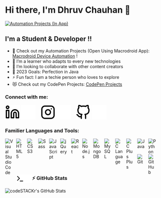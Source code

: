 # Hi there, I'm Dhruv Chauhan 👋 

<!-- j[![Website](https://img.shields.io/website?label=Profile%20Website&style=for-the-badge&url=https%3A%2F%2Fdhruvchauhanspecials.000webhostapp.com)](https://dhruvchauhanspecials.000webhostapp.com)-->

[![Automation Projects (In App)](https://img.shields.io/website?label=Automation%20Projects%20%28In%20App%29&style=for-the-badge&url=https%3A%2F%2Fdhruvchauhanspecials.000webhostapp.com)](https://www.macrodroidlink.com/macrostore?id=12667)


## I'm a Student & Developer !!

- 🔭 Check out my Automation Projects (Open Using Macrodroid App): [Macrodroid Device Automation](https://www.macrodroidlink.com/macrostore?id=12667) !
- 🌱 I’m a learner who adapts to every new technologies
- 👯 I’m looking to collaborate with other content creators
- 🥅 2023 Goals: Perfection in Java
- ⚡ Fun fact: I am a techie person who loves to explore
- 😻 Check out my CodePen Projects: [CodePen Projects](https://codepen.io/dhruvchauhan1306)

### Connect with me:

[![website](https://github.com/codeSTACKr/codeSTACKr/blob/master/img/linkedin-light.svg)](https://www.linkedin.com/in/dhruv-chauhan-b73ab1261#gh-light-mode-only)
[![website](https://github.com/codeSTACKr/codeSTACKr/blob/master/img/linkedin-dark.svg)](https://www.linkedin.com/in/dhruv-chauhan-b73ab1261#gh-dark-mode-only)
&nbsp;&nbsp;
[![website](https://github.com/codeSTACKr/codeSTACKr/blob/master/img/instagram-light.svg)](https://instagram.com/dhruvchauhan1306#gh-light-mode-only)
[![website](https://github.com/codeSTACKr/codeSTACKr/blob/master/img/instagram-dark.svg)](https://instagram.com/dhruvchauhan1306#gh-dark-mode-only)
&nbsp;&nbsp;
[![website](https://github.com/codeSTACKr/codeSTACKr/blob/master/img/github-light.svg)](https://github.com/DhruvChauhan1306#gh-light-mode-only)
[![website](https://github.com/codeSTACKr/codeSTACKr/blob/master/img/globe-dark.svg)](https://github.com/DhruvChauhan1306#gh-dark-mode-only)


### Familier Languages and Tools:

<img align="left" alt="Visual Studio Code" width="26px" src="https://cdn.jsdelivr.net/gh/devicons/devicon/icons/vscode/vscode-original.svg" style="padding-right:10px;" />
<img align="left" alt="HTML5" width="26px" src="https://cdn.jsdelivr.net/gh/devicons/devicon/icons/html5/html5-original.svg" style="padding-right:10px;" />
<img align="left" alt="CSS3" width="26px" src="https://cdn.jsdelivr.net/gh/devicons/devicon/icons/css3/css3-original.svg" style="padding-right:10px;" />
<img align="left" alt="Sass" width="26px" src="https://cdn.jsdelivr.net/gh/devicons/devicon/icons/sass/sass-original.svg" style="padding-right:10px;" />
<img align="left" alt="JavaScript" width="26px" src="https://cdn.jsdelivr.net/gh/devicons/devicon/icons/javascript/javascript-original.svg" style="padding-right:10px;" />
<img align="left" alt="jQuery" width="26px" src="https://cdn.jsdelivr.net/gh/devicons/devicon@v2.15.1/icons/jquery/jquery-original.svg" style="padding-right:10px;" />
<img align="left" alt="React" width="26px" src="https://cdn.jsdelivr.net/gh/devicons/devicon/icons/react/react-original.svg" style="padding-right:10px;" />
<img align="left" alt="Node.js" width="26px" src="https://cdn.jsdelivr.net/gh/devicons/devicon/icons/nodejs/nodejs-original.svg" style="padding-right:10px;" />
<img align="left" alt="MongoDB" width="26px" src="https://cdn.jsdelivr.net/gh/devicons/devicon/icons/mongodb/mongodb-original.svg" style="padding-right:10px;" />
<img align="left" alt="MySQL" width="26px" src="https://cdn.jsdelivr.net/gh/devicons/devicon/icons/mysql/mysql-original.svg" style="padding-right:10px;" />
<img align="left" alt="C Language" width="26px" src="https://cdn.jsdelivr.net/gh/devicons/devicon@v2.15.1/icons/c/c-original.svg" style="padding-right:10px;" />
<img align="left" alt="C Plus Plus" width="26px" src="https://cdn.jsdelivr.net/gh/devicons/devicon@v2.15.1/icons/cplusplus/cplusplus-original.svg" style="padding-right:10px;" />
<img align="left" alt="Java" width="26px" src="https://cdn.jsdelivr.net/gh/devicons/devicon@v2.15.1/icons/java/java-original.svg" style="padding-right:10px;" />
<img align="left" alt="Python" width="26px" src="https://cdn.jsdelivr.net/gh/devicons/devicon@v2.15.1/icons/python/python-original.svg" style="padding-right:10px;" />
<img align="left" alt="Git" width="26px" src="https://cdn.jsdelivr.net/gh/devicons/devicon/icons/git/git-original.svg" style="padding-right:10px;" />
<img align="left" alt="GitHub" width="26px" src="https://user-images.githubusercontent.com/3369400/139448065-39a229ba-4b06-434b-bc67-616e2ed80c8f.png" style="padding-right:10px;" />
<img align="left" alt="Terminal" width="26px" src="https://github.com/codeSTACKr/codeSTACKr/blob/master/img/terminal-light.svg" />
<img align="left" alt="Terminal" width="26px" src="https://github.com/codeSTACKr/codeSTACKr/blob/master/img/terminal-dark.svg" />

<br />
<br />

---

### :zap: GitHub Stats

  <img align="left" alt="codeSTACKr's GitHub Stats" src="https://github-readme-stats.vercel.app/api?username=DhruvChauhan1306&show_icons=true&hide_border=false&title_color=ff652f&icon_color=FFE400&bg_color=09131B&text_color=ffffff&border_color=0c1a25" />

[course]: https://www.macrodroidlink.com/macrostore?id=12667
[website]: https://dhruvchauhanspecials.000webhostapp.com
[instagram]: https://instagram.com/dhruvchauhan1306
[linkedin]: https://linkedin.com/in/dhruvchauhan1306
